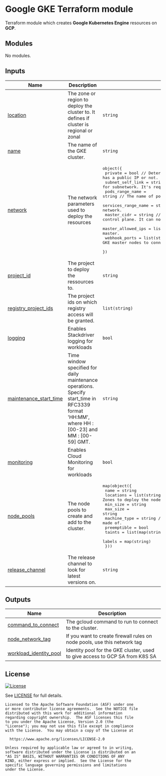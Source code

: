 # Google GKE Terraform module

Terraform module which creates **Google Kubernetes Engine** resources on **GCP**.

<!-- BEGIN_TF_DOCS -->
## Modules

No modules.

## Inputs

| Name | Description | Type | Default | Required |
|------|-------------|------|---------|:--------:|
| <a name="input_location"></a> [location](#input\_location) | The zone or region to deploy the cluster to. It defines if cluster is regional or zonal | `string` | n/a | yes |
| <a name="input_name"></a> [name](#input\_name) | The name of the GKE cluster. | `string` | n/a | yes |
| <a name="input_network"></a> [network](#input\_network) | The network parameters used to deploy the resources | <pre>object({<br>    private             = bool              // Determines if the control plane has a public IP or not.<br>    subnet_self_link    = string            // The self link for subnetwork. It's required for shared VPC.<br>    pods_range_name     = string            // The name of pod range created in network.<br>    services_range_name = string            // The name of service range created in network.<br>    master_cidr         = string            // The private ip range to use for control plane. It can not be created in network module.<br>    master_allowed_ips  = list(map(string)) // The ips to whitelist to access master.<br>    webhook_ports       = list(string)      // The ports to open to allow GKE master nodes to connect to admission controllers/webhooks.<br>  })</pre> | n/a | yes |
| <a name="input_project_id"></a> [project\_id](#input\_project\_id) | The project to deploy the ressources to. | `string` | n/a | yes |
| <a name="input_registry_project_ids"></a> [registry\_project\_ids](#input\_registry\_project\_ids) | The project ids on which registry access will be granted. | `list(string)` | n/a | yes |
| <a name="input_logging"></a> [logging](#input\_logging) | Enables Stackdriver logging for workloads | `bool` | `false` | no |
| <a name="input_maintenance_start_time"></a> [maintenance\_start\_time](#input\_maintenance\_start\_time) | Time window specified for daily maintenance operations. Specify start\_time in RFC3339 format 'HH:MM', where HH : [00-23] and MM : [00-59] GMT. | `string` | `"00:00"` | no |
| <a name="input_monitoring"></a> [monitoring](#input\_monitoring) | Enables Cloud Monitoring for workloads | `bool` | `false` | no |
| <a name="input_node_pools"></a> [node\_pools](#input\_node\_pools) | The node pools to create and add to the cluster. | <pre>map(object({<br>    name         = string<br>    locations    = list(string) // Zones to deploy the nodes into<br>    min_size     = string<br>    max_size     = string<br>    machine_type = string // The GCE machine type the pool is made of.<br>    preemptible  = bool<br>    taints       = list(map(string))<br>    labels       = map(string)<br>  }))</pre> | `{}` | no |
| <a name="input_release_channel"></a> [release\_channel](#input\_release\_channel) | The release channel to look for latest versions on. | `string` | `"REGULAR"` | no |

## Outputs

| Name | Description |
|------|-------------|
| <a name="output_command_to_connect"></a> [command\_to\_connect](#output\_command\_to\_connect) | The gcloud command to run to connect to the cluster. |
| <a name="output_node_network_tag"></a> [node\_network\_tag](#output\_node\_network\_tag) | If you want to create firewall rules on node pools, use this network tag |
| <a name="output_workload_identity_pool"></a> [workload\_identity\_pool](#output\_workload\_identity\_pool) | Identity pool for the GKE cluster, used to give access to GCP SA from K8S SA |
<!-- END_TF_DOCS -->

## License

[![License](https://img.shields.io/badge/License-Apache%202.0-blue.svg)](https://opensource.org/licenses/Apache-2.0)

See [LICENSE](LICENSE) for full details.

```text
Licensed to the Apache Software Foundation (ASF) under one
or more contributor license agreements.  See the NOTICE file
distributed with this work for additional information
regarding copyright ownership.  The ASF licenses this file
to you under the Apache License, Version 2.0 (the
"License"); you may not use this file except in compliance
with the License.  You may obtain a copy of the License at

  https://www.apache.org/licenses/LICENSE-2.0

Unless required by applicable law or agreed to in writing,
software distributed under the License is distributed on an
"AS IS" BASIS, WITHOUT WARRANTIES OR CONDITIONS OF ANY
KIND, either express or implied.  See the License for the
specific language governing permissions and limitations
under the License.
```
